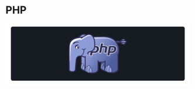 # PHP

<a href="#"><img src="https://github.com/fismael21/fismael21/blob/main/img/background_2/Background_Pack_2_8.png" alt="html" align="center"/></a>
